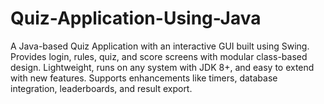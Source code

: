 # Quiz-Application-Using-Java
A Java-based Quiz Application with an interactive GUI built using Swing.  Provides login, rules, quiz, and score screens with modular class-based design.  Lightweight, runs on any system with JDK 8+, and easy to extend with new features.  Supports enhancements like timers, database integration, leaderboards, and result export.
